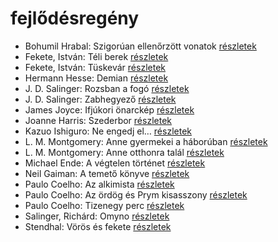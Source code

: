 # fejlődésregény

- Bohumil Hrabal: Szigorúan ellenőrzött vonatok [részletek](../_details/Bohumil%20Hrabal.md#id_449)
- Fekete, István: Téli berek [részletek](../_details/Fekete%2C%20Istv%C3%A1n.md#id_267)
- Fekete, István: Tüskevár [részletek](../_details/Fekete%2C%20Istv%C3%A1n.md#id_121)
- Hermann Hesse: Demian [részletek](../_details/Hermann%20Hesse.md#id_399)
- J. D. Salinger: Rozsban a fogó [részletek](../_details/J.%20D.%20Salinger.md#id_1409)
- J. D. Salinger: Zabhegyező [részletek](../_details/J.%20D.%20Salinger.md#id_561)
- James Joyce: Ifjúkori önarckép [részletek](../_details/James%20Joyce.md#id_456)
- Joanne Harris: Szederbor [részletek](../_details/Joanne%20Harris.md#id_1127)
- Kazuo Ishiguro: Ne engedj el… [részletek](../_details/Kazuo%20Ishiguro.md#id_158)
- L. M. Montgomery: Anne gyermekei a háborúban [részletek](../_details/L.%20M.%20Montgomery.md#id_487)
- L. M. Montgomery: Anne otthonra talál [részletek](../_details/L.%20M.%20Montgomery.md#id_488)
- Michael Ende: A végtelen történet [részletek](../_details/Michael%20Ende.md#id_353)
- Neil Gaiman: A temető könyve [részletek](../_details/Neil%20Gaiman.md#id_1424)
- Paulo Coelho: Az alkimista [részletek](../_details/Paulo%20Coelho.md#id_261)
- Paulo Coelho: Az ördög és Prym kisasszony [részletek](../_details/Paulo%20Coelho.md#id_262)
- Paulo Coelho: Tizenegy perc [részletek](../_details/Paulo%20Coelho.md#id_263)
- Salinger, Richárd: Omyno [részletek](../_details/Salinger%2C%20Rich%C3%A1rd.md#id_522)
- Stendhal: Vörös és fekete [részletek](../_details/Stendhal.md#id_562)